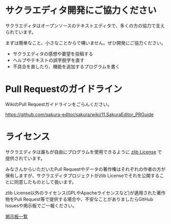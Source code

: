 ﻿# サクラエディタ開発にご協力ください
サクラエディタはオープンソースのテキストエディタで、多くの方の協力で支えられています。

まずは簡単なこと、小さなことからで構いません。ぜひ開発にご協力ください。

* サクラエディタの感想や要望を投稿する
* ヘルプやテキストの誤字脱字を直す
* 不具合を直したり、機能を追加するプログラムを書く

# Pull Requestのガイドライン
WikiのPull Requestガイドラインをごらんください。

https://github.com/sakura-editor/sakura/wiki/11.SakuraEditor_PRGuide

# ライセンス
サクラエディタは誰もが自由にプログラムを使用できるように [zlib License](LICENSE) で提供されています。

みなさんからいただいたPull Requestやデータの著作権はそれぞれの作者の方が保有しますが、サクラエディタプロジェクトがzlib Licenseでそれを公開することに同意したものとして扱います。

zlib License以外のライセンス(GPLやApacheライセンスなど)が適用された著作物をPull Request等で提供する場合や、不安なことがありましたらGitHub Issuesや掲示板でご一報ください。

[掲示板一覧](https://sakura-editor.github.io/#bbs) 

